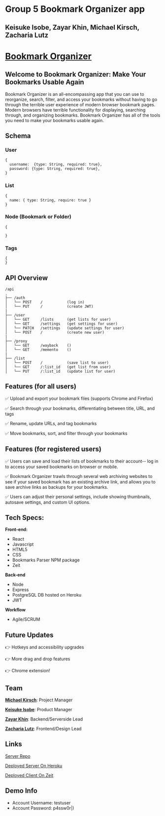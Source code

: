 # Group 5 Bookmark Organizer app

## Keisuke Isobe, Zayar Khin, Michael Kirsch, Zacharia Lutz

# [Bookmark Organizer](https://bookmark-organizer.now.sh/)

## Welcome to Bookmark Organizer: Make Your Bookmarks Usable Again
 Bookmark Organizer is an all-encompassing app that you can use to reorganize, search, filter, and access your bookmarks without having to go through the terrible user experience of modern browser bookmark pages.
 Modern browsers have terrible functionality for displaying, searching through, and organizing bookmarks. Bookmark Organizer has all of the tools you need to make your bookmarks usable again. 

## Schema
### User
```
{
  username:  {type: String, required: true},
  password: {type: String, required: true},
}
```

### List
```
{
  name: { type: String, require: true }
}
```

### Node (Bookmark or Folder)
```
{

}
```

### Tags
```
{
}
```

## API Overview
```        
/api
.
├── /auth
│   └── POST    /           (log in)
│   └── PUT     /           (create JWT)
|
├── /user
│   └── GET     /lists      (get lists for user)
│   └── GET     /settings   (get settings for user)
│   └── PATCH   /settings   (update settings for user)
│   └── POST    /           (create new user)
|
├── /proxy
│   └── GET     /wayback    ()
│   └── GET     /memento    ()
|
├── /list
│   └── POST    /           (save list to user)
│   └── GET     /:list_id   (get list from user)
│   └── PUT     /:list_id   (update list for user)
```

## Features (for all users)
 :white_check_mark: Upload and export your bookmark files (supports Chrome and Firefox)

 :white_check_mark: Search through your bookmarks, differentiating between title, URL, and tags

 :white_check_mark: Rename, update URLs, and tag bookmarks

 :white_check_mark: Move bookmarks, sort, and filter through your bookmarks

## Features (for registered users)
 :white_check_mark: Users can save and load their lists of bookmarks to their account-- log in to access your saved bookmarks on browser or mobile.

 :white_check_mark: Bookmark Organizer trawls through several web archiving websites to see if your saved bookmark has an existing archive link, and allows you to save archive links as backups for your bookmarks.
 
 :white_check_mark: Users can adjust their personal settings, include showing thumbnails, autosave settings, and custom UI options. 

## Tech Specs: 
**Front-end:**
- React
- Javascript 
- HTML5
- CSS
- Bookmarks Parser NPM package
- Zeit

**Back-end**
- Node
- Express
- PostgreSQL DB hosted on Heroku
- JWT 

**Workflow**
- Agile/SCRUM 

## Future Updates
:point_right: Hotkeys and accessibility upgrades

:point_right: More drag and drop features

:point_right: Chrome extension!

## Team
<a href="https://github.com/mikirsch" target="_blank"> **Michael Kirsch**</a>: Project Manager

<a href="https://github.com/keisukeisobe" target="_blank"> **Keisuke Isobe**</a>: Product Manager

<a href="https://github.com/zkhin" target="_blank"> **Zayar Khin**</a>: Backend/Serverside Lead

<a href="https://github.com/zacharialutz" target="_blank"> **Zacharia Lutz**</a>: Frontend/Design Lead

## Links
[Server Repo](https://github.com/thinkful-ei-heron/Group5-Capstone3-Server)

[Deployed Server On Heroku](https://sleepy-scrubland-72098.herokuapp.com/)

[Deployed Client On Zeit](https://bookmark-organizer.now.sh/)

## Demo Info
- Account Username: testuser
- Account Password: p4ssw0r|)